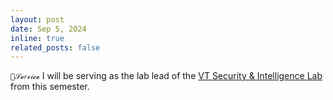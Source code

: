 ```yaml
---
layout: post
date: Sep 5, 2024
inline: true
related_posts: false
---
```


`🤍𝒮𝓮𝑟𝓋𝒾𝓬𝓮` I will be serving as the lab lead of the [VT Security & Intelligence Lab](https://people.cs.vt.edu/penggao/lab.html) from this semester.

<!-- `💜𝒫𝒶𝓅𝑒𝓇` `🩵𝒜𝔀𝒶𝓇𝒹` `🤍𝒮𝓮𝑟𝓋𝒾𝓬𝓮` `💛𝑪𝑜𝓃𝒻𝑒𝓇𝑒𝓃𝒸𝓮` -->
